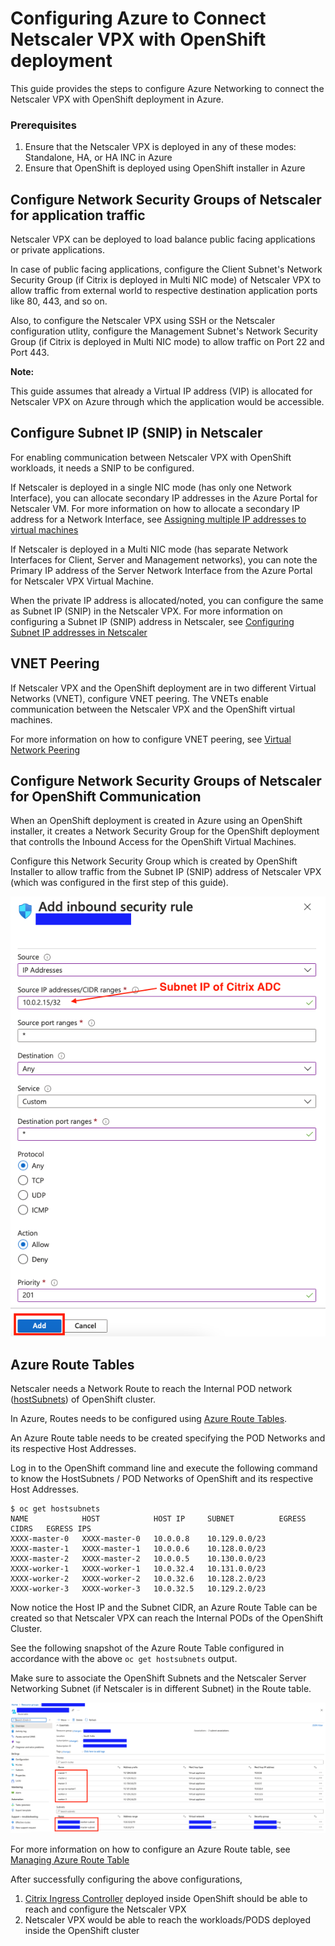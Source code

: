 # Configuring Azure to Connect Netscaler VPX with OpenShift deployment

This guide provides the steps to configure Azure Networking to connect the Netscaler VPX with OpenShift deployment in Azure.

### Prerequisites

1. Ensure that the Netscaler VPX is deployed in any of these modes: Standalone, HA, or HA INC in Azure
2. Ensure that OpenShift is deployed using OpenShift installer in Azure

## Configure Network Security Groups of Netscaler for application traffic

Netscaler VPX can be deployed to load balance public facing applications or private applications. 

In case of public facing applications, configure the Client Subnet's Network Security Group (if Citrix is deployed in Multi NIC mode) of Netscaler VPX to allow traffic from external world to respective destination application ports like 80, 443, and so on.

Also, to configure the Netscaler VPX using SSH or the Netscaler configuration utlity, configure the Management Subnet's Network Security Group (if Citrix is deployed in Multi NIC mode) to allow traffic on Port 22 and Port 443.

**Note:**

This guide assumes that already a Virtual IP address (VIP) is allocated for Netscaler VPX on Azure through which the application would be accessible.

## Configure Subnet IP (SNIP) in Netscaler

For enabling communication between Netscaler VPX with OpenShift workloads, it needs a SNIP to be configured. 

If Netscaler is deployed in a single NIC mode (has only one Network Interface), you can allocate secondary IP addresses in the Azure Portal for Netscaler VM. For more information on how to allocate a secondary IP address for a Network Interface, see [Assigning multiple IP addresses to virtual machines](https://docs.microsoft.com/en-us/azure/virtual-network/virtual-network-multiple-ip-addresses-portal)

If Netscaler is deployed in a Multi NIC mode (has separate Network Interfaces for Client, Server and Management networks), you can note the Primary IP address of the Server Network Interface from the Azure Portal for Netscaler VPX Virtual Machine.

When the private IP address is allocated/noted, you can configure the same as Subnet IP (SNIP) in the Netscaler VPX. For more information on configuring a Subnet IP (SNIP) address in Netscaler, see [Configuring Subnet IP addresses in Netscaler](https://docs.citrix.com/en-us/citrix-adc/current-release/networking/ip-addressing/configuring-citrix-adc-owned-ip-addresses/configuring-subnet-ip-addresses-snips.html)

## VNET Peering

If Netscaler VPX and the OpenShift deployment are in two different Virtual Networks (VNET), configure VNET peering. The VNETs enable communication between the Netscaler VPX and the OpenShift virtual machines. 

For more information on how to configure VNET peering, see [Virtual Network Peering](https://docs.microsoft.com/en-us/azure/virtual-network/virtual-network-peering-overview)

## Configure Network Security Groups of Netscaler for OpenShift Communication

When an OpenShift deployment is created in Azure using an OpenShift installer, it creates a Network Security Group for the OpenShift deployment that controlls the Inbound Access for the OpenShift Virtual Machines.

Configure this Network Security Group which is created by OpenShift Installer to allow traffic from the Subnet IP (SNIP) address of Netscaler VPX (which was configured in the first step of this guide).

![](media/NSG.png)

## Azure Route Tables

Netscaler needs a Network Route to reach the Internal POD network ([hostSubnets](https://docs.openshift.com/container-platform/4.4/rest_api/network_apis/hostsubnet-network-openshift-io-v1.html)) of OpenShift cluster.

In Azure, Routes needs to be configured using [Azure Route Tables](https://docs.microsoft.com/en-us/azure/virtual-network/virtual-networks-udr-overview).

An Azure Route table needs to be created specifying the POD Networks and its respective Host Addresses. 

Log in to the OpenShift command line and execute the following command to know the HostSubnets / POD Networks of OpenShift and its respective Host Addresses.

```
$ oc get hostsubnets
NAME            HOST            HOST IP     SUBNET          EGRESS CIDRS   EGRESS IPS
XXXX-master-0   XXXX-master-0   10.0.0.8    10.129.0.0/23                  
XXXX-master-1   XXXX-master-1   10.0.0.6    10.128.0.0/23                  
XXXX-master-2   XXXX-master-2   10.0.0.5    10.130.0.0/23                  
XXXX-worker-1   XXXX-worker-1   10.0.32.4   10.131.0.0/23                  
XXXX-worker-2   XXXX-worker-2   10.0.32.6   10.128.2.0/23                  
XXXX-worker-3   XXXX-worker-3   10.0.32.5   10.129.2.0/23   
```

Now notice the Host IP and the Subnet CIDR, an Azure Route Table can be created so that Netscaler VPX can reach the Internal PODs of the OpenShift Cluster.

See the following snapshot of the Azure Route Table configured in accordance with the above `oc get hostsubnets` output.

Make sure to associate the OpenShift Subnets and the Netscaler Server Networking Subnet (if Netscaler is in different Subnet) in the Route table. 

![](media/OCP-VPX-Route-Table.png)

For more information on how to configure an Azure Route table, see [Managing Azure Route Table](https://docs.microsoft.com/en-us/azure/virtual-network/manage-route-table)

After successfully configuring the above configurations, 

1. [Citrix Ingress Controller](https://github.com/netscaler/netscaler-k8s-ingress-controller) deployed inside OpenShift should be able to reach and configure the Netscaler VPX
2. Netscaler VPX would be able to reach the workloads/PODS deployed inside the OpenShift cluster
